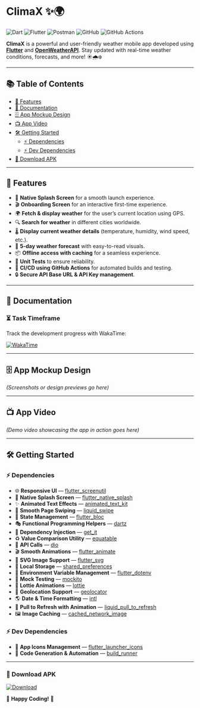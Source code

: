 # ClimaX ✨🌍

![Dart](https://img.shields.io/badge/Dart-0175C2?logo=dart&logoColor=white)
![Flutter](https://img.shields.io/badge/Flutter-02569B?logo=flutter&logoColor=white)
![Postman](https://img.shields.io/badge/Postman-FF6C37?logo=postman&logoColor=white)
![GitHub](https://img.shields.io/badge/GitHub-100000?logo=github&logoColor=white)
![GitHub Actions](https://img.shields.io/badge/GitHub_Actions-2088FF?logo=github-actions&logoColor=white)

**ClimaX** is a powerful and user-friendly weather mobile app developed using **[Flutter](https://flutter.dev/)** and **[OpenWeatherAPI](https://openweathermap.org/)**. Stay updated with real-time weather conditions, forecasts, and more! ☀️🌧️❄️

---

## 📚 Table of Contents

- [🌟 Features](#-features)
- [📖 Documentation](#-documentation)
- [🗄️ App Mockup Design](#-app-mockup-design)
- [📺 App Video](#-app-video)
- [🛠️ Getting Started](#-getting-started)
    - [⚡ Dependencies](#-dependencies)
    - [⚡ Dev Dependencies](#-dev-dependencies)
- [📱 Download APK](#-download-apk)

---

## 🌟 Features

- 🚀 **Native Splash Screen** for a smooth launch experience.
- 🎬 **Onboarding Screen** for an interactive first-time experience.
- 🌍 **Fetch & display weather** for the user’s current location using GPS.
- 🔍 **Search for weather** in different cities worldwide.
- 🌡️ **Display current weather details** (temperature, humidity, wind speed, etc.).
- 📅 **5-day weather forecast** with easy-to-read visuals.
- 📦 **Offline access with caching** for a seamless experience.
- 🧪 **Unit Tests** to ensure reliability.
- 🔄 **CI/CD using GitHub Actions** for automated builds and testing.
- 🔒 **Secure API Base URL & API Key management**.


---

## 📖 Documentation

### ⏳ Task Timeframe

Track the development progress with WakaTime:

[![WakaTime](https://img.shields.io/badge/WakaTime-000000?logo=WakaTime&logoColor=white)](https://wakatime.com/@HusseinElbhrawy/projects/cdxswdiuom)

---

## 🗄️ App Mockup Design

_(Screenshots or design previews go here)_

---

## 📺 App Video

_(Demo video showcasing the app in action goes here)_

---

## 🛠️ Getting Started

### ⚡ Dependencies

- 🌐 **Responsive UI** — [flutter_screenutil](https://pub.dev/packages/flutter_screenutil)
- 🚀 **Native Splash Screen** — [flutter_native_splash](https://pub.dev/packages/flutter_native_splash)
- ✨ **Animated Text Effects** — [animated_text_kit](https://pub.dev/packages/animated_text_kit)
- 🌊 **Smooth Page Swiping** — [liquid_swipe](https://pub.dev/packages/liquid_swipe)
- 🔄 **State Management** — [flutter_bloc](https://pub.dev/packages/flutter_bloc)
- 🎭 **Functional Programming Helpers** — [dartz](https://pub.dev/packages/dartz)
- 📌 **Dependency Injection** — [get_it](https://pub.dev/packages/get_it)
- ♻️ **Value Comparison Utility** — [equatable](https://pub.dev/packages/equatable)
- 📡 **API Calls** — [dio](https://pub.dev/packages/dio)
- 🎬 **Smooth Animations** — [flutter_animate](https://pub.dev/packages/flutter_animate)
- 🎨 **SVG Image Support** — [flutter_svg](https://pub.dev/packages/flutter_svg)
- 💾 **Local Storage** — [shared_preferences](https://pub.dev/packages/shared_preferences)
- 🔑 **Environment Variable Management** — [flutter_dotenv](https://pub.dev/packages/flutter_dotenv)
- 🧪 **Mock Testing** — [mockito](https://pub.dev/packages/mockito)
- 🎥 **Lottie Animations** — [lottie](https://pub.dev/packages/lottie)
- 📍 **Geolocation Support** — [geolocator](https://pub.dev/packages/geolocator)
- 🌎 **Date & Time Formatting** — [intl](https://pub.dev/packages/intl)
- 🔄 **Pull to Refresh with Animation** — [liquid_pull_to_refresh](https://pub.dev/packages/liquid_pull_to_refresh)
- 🖼️ **Image Caching** — [cached_network_image](https://pub.dev/packages/cached_network_image)

### ⚡ Dev Dependencies

- 📱 **App Icons Management** — [flutter_launcher_icons](https://pub.dev/packages/flutter_launcher_icons)
- 🔧 **Code Generation & Automation** — [build_runner](https://pub.dev/packages/build_runner)

---

### 📱 Download APK

[![Download](https://img.shields.io/badge/GitHub-100000?logo=github&logoColor=white)]()

🚀 **Happy Coding!** 🎉


